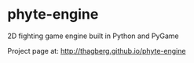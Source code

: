 phyte-engine
============

2D fighting game engine built in Python and PyGame

Project page at: http://thagberg.github.io/phyte-engine 
